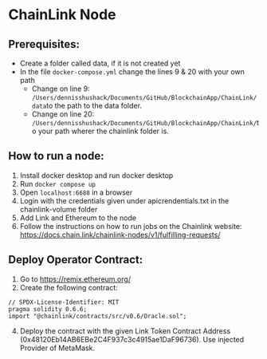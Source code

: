 # ChainLink Node 

## Prerequisites:
* Create a folder called data, if it is not created yet
* In the file `docker-compose.yml` change the lines 9 & 20 with your own path
  * Change on line 9: `/Users/dennisshushack/Documents/GitHub/BlockchainApp/ChainLink/data`to the path to the data folder.
  * Change on line 20: `/Users/dennisshushack/Documents/GitHub/BlockchainApp/ChainLink/`to your path wherer the chainlink folder is.

## How to run a node:
1. Install docker desktop and run docker desktop
2. Run `docker compose up`
3. Open `localhost:6688` in a browser
4. Login with the credentials given under apicrendentials.txt in the chainlink-volume folder
5. Add Link and Ethereum to the node
6. Follow the instructions on how to run jobs on the Chainlink website:
https://docs.chain.link/chainlink-nodes/v1/fulfilling-requests/

## Deploy Operator Contract:
1. Go to https://remix.ethereum.org/
2. Create the following contract:
```Solidity
// SPDX-License-Identifier: MIT
pragma solidity 0.6.6;
import "@chainlink/contracts/src/v0.6/Oracle.sol";
```
4. Deploy the contract with the given Link Token Contract Address (0x48120Eb14AB6EBe2C4F937c3c4915ae1DaF96736). Use injected Provider of MetaMask.

